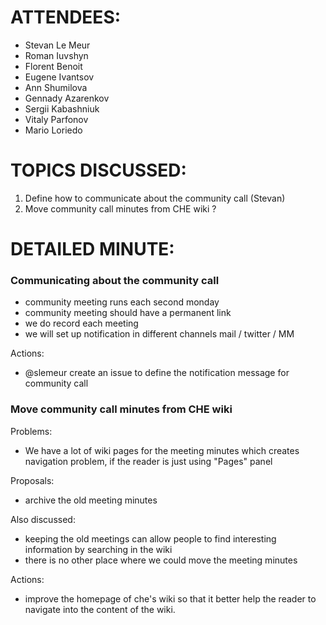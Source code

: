 # ATTENDEES:

- Stevan Le Meur
- Roman Iuvshyn
- Florent Benoit
- Eugene Ivantsov
- Ann Shumilova
- Gennady Azarenkov
- Sergii Kabashniuk
- Vitaly Parfonov
- Mario Loriedo

# TOPICS DISCUSSED:

1. Define how to communicate about the community call (Stevan)
2. Move community call minutes from CHE wiki ?

# DETAILED MINUTE:

### Communicating about the community call
- community meeting runs each second monday
- community meeting should have a permanent link
- we do record each meeting
- we will set up notification in different channels mail / twitter / MM

Actions:
- @slemeur create an issue to define the notification message for community call

### Move community call minutes from CHE wiki
Problems:
- We have a lot of wiki pages for the meeting minutes which creates navigation problem, if the reader is just using "Pages" panel

Proposals:
-  archive the old meeting minutes

Also discussed:
- keeping the old meetings can allow people to find interesting information by searching in the wiki
- there is no other place where we could move the meeting minutes

Actions:
- improve the homepage of che's wiki so that it better help the reader to navigate into the content of the wiki. 